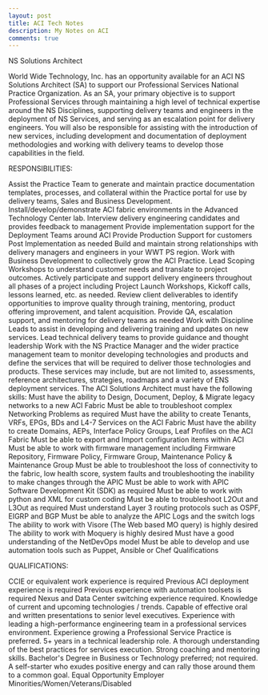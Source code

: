 ```yaml
---
layout: post
title: ACI Tech Notes
description: My Notes on ACI
comments: true
---
```


<!-- TOC START min:1 max:3 link:true update:true -->


<!-- TOC END -->














NS Solutions Architect

World Wide Technology, Inc. has an opportunity available for an ACI NS Solutions Architect (SA) to support our Professional Services National Practice Organization. As an SA, your primary objective is to support Professional Services through maintaining a high level of technical expertise around the NS Disciplines, supporting delivery teams and engineers in the deployment of NS Services, and serving as an escalation point for delivery engineers. You will also be responsible for assisting with the introduction of new services, including development and documentation of deployment methodologies and working with delivery teams to develop those capabilities in the field.

RESPONSIBILITIES:

Assist the Practice Team to generate and maintain practice documentation templates, processes, and collateral within the Practice portal for use by delivery teams, Sales and Business Development.
Install/develop/demonstrate ACI fabric environments in the Advanced Technology Center lab.
Interview delivery engineering candidates and provides feedback to management
Provide implementation support for the Deployment Teams around ACI
Provide Production Support for customers Post Implementation as needed
Build and maintain strong relationships with delivery managers and engineers in your WWT PS region.
Work with Business Development to collectively grow the ACI Practice.
Lead Scoping Workshops to understand customer needs and translate to project outcomes.
Actively participate and support delivery engineers throughout all phases of a project including Project Launch Workshops, Kickoff calls, lessons learned, etc. as needed.
Review client deliverables to identify opportunities to improve quality through training, mentoring, product offering improvement, and talent acquisition.
Provide QA, escalation support, and mentoring for delivery teams as needed
Work with Discipline Leads to assist in developing and delivering training and updates on new services.
Lead technical delivery teams to provide guidance and thought leadership
Work with the NS Practice Manager and the wider practice management team to monitor developing technologies and products and define the services that will be required to deliver those technologies and products. These services may include, but are not limited to, assessments, reference architectures, strategies, roadmaps and a variety of ENS deployment services.
The ACI Solutions Architect must have the following skills:
Must have the ability to Design, Document, Deploy, & Migrate legacy networks to a new ACI Fabric
Must be able to troubleshoot complex Networking Problems as required
Must have the ability to create Tenants, VRFs, EPGs, BDs and L4-7 Services on the ACI Fabric
Must have the ability to create Domains, AEPs, Interface Policy Groups, Leaf Profiles on the ACI Fabric
Must be able to export and Import configuration items within ACI
Must be able to work with firmware management including Firmware Repository, Firmware Policy, Firmware Group, Maintenance Policy & Maintenance Group
Must be able to troubleshoot the loss of connectivity to the fabric, low health score, system faults and troubleshooting the inability to make changes through the APIC
Must be able to work with APIC Software Development Kit (SDK) as required
Must be able to work with python and XML for custom coding
Must be able to troubleshoot L2Out and L3Out as required
Must understand Layer 3 routing protocols such as OSPF, EIGRP and BGP
Must be able to analyze the APIC Logs and the switch logs
The ability to work with Visore (The Web based MO query) is highly desired
The ability to work with Moquery is highly desired
Must have a good understanding of the NetDevOps model
Must be able to develop and use automation tools such as Puppet, Ansible or Chef
Qualifications

QUALIFICATIONS:

CCIE or equivalent work experience is required
Previous ACI deployment experience is required
Previous experience with automation toolsets is required
Nexus and Data Center switching experience required.
Knowledge of current and upcoming technologies / trends.
Capable of effective oral and written presentations to senior level executives.
Experience with leading a high-performance engineering team in a professional services environment.
Experience growing a Professional Service Practice is preferred.
5+ years in a technical leadership role.
A thorough understanding of the best practices for services execution.
Strong coaching and mentoring skills.
Bachelor's Degree in Business or Technology preferred; not required.
A self-starter who exudes positive energy and can rally those around them to a common goal.
Equal Opportunity Employer Minorities/Women/Veterans/Disabled
